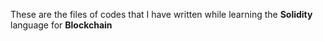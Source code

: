 These are the files of codes that I have written while learning the **Solidity** language for **Blockchain**
